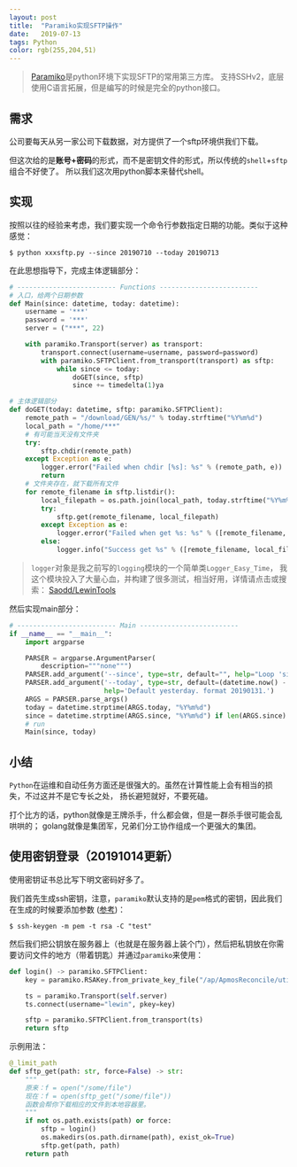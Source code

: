 ```yaml
---
layout: post
title:  "Paramiko实现SFTP操作"
date:   2019-07-13
tags: Python
color: rgb(255,204,51)
---
```


> [Paramiko](http://www.paramiko.org/)是python环境下实现SFTP的常用第三方库。
> 支持SSHv2，底层使用C语言拓展，但是编写的时候是完全的python接口。

## 需求

公司要每天从另一家公司下载数据，对方提供了一个sftp环境供我们下载。

但这次给的是**账号+密码**的形式，而不是密钥文件的形式，所以传统的`shell`+`sftp`组合不好使了。
所以我们这次用python脚本来替代shell。

## 实现

按照以往的经验来考虑，我们要实现一个命令行参数指定日期的功能。类似于这种感觉：

```shell
$ python xxxsftp.py --since 20190710 --today 20190713
```

在此思想指导下，完成主体逻辑部分：

```python
# ------------------------- Functions -------------------------
# 入口，给两个日期参数
def Main(since: datetime, today: datetime):
    username = '***'
    password = '***'
    server = ("***", 22)

    with paramiko.Transport(server) as transport:
        transport.connect(username=username, password=password)
        with paramiko.SFTPClient.from_transport(transport) as sftp:
            while since <= today:
                doGET(since, sftp)
                since += timedelta(1)ya

# 主体逻辑部分
def doGET(today: datetime, sftp: paramiko.SFTPClient):
    remote_path = "/download/GEN/%s/" % today.strftime("%Y%m%d")
    local_path = "/home/***"
    # 有可能当天没有文件夹
    try:
        sftp.chdir(remote_path)
    except Exception as e:
        logger.error("Failed when chdir [%s]: %s" % (remote_path, e))
        return
    # 文件夹存在，就下载所有文件
    for remote_filename in sftp.listdir():
        local_filepath = os.path.join(local_path, today.strftime("%Y%m%d") + "_" + remote_filename)
        try:
            sftp.get(remote_filename, local_filepath)
        except Exception as e:
            logger.error("Failed when get %s: %s" % ([remote_filename, local_filepath], e))
        else:
            logger.info("Success get %s" % ([remote_filename, local_filepath],))

```

> `logger`对象是我之前写的`logging`模块的一个简单类`Logger_Easy_Time`，
> 我这个模块投入了大量心血，并构建了很多测试，相当好用，详情请点击或搜索：
> [Saodd/LewinTools](https://github.com/Saodd/LewinTools/blob/master/lewintools/base/logging.py#L137)

然后实现main部分：

```python
# ------------------------- Main -------------------------
if __name__ == "__main__":
    import argparse

    PARSER = argparse.ArgumentParser(
        description="""none""")
    PARSER.add_argument('--since', type=str, default="", help="Loop 'since' to 'today'. format 20190131.")
    PARSER.add_argument('--today', type=str, default=(datetime.now() - timedelta(1)).strftime('%Y%m%d'),
                        help='Default yesterday. format 20190131.')
    ARGS = PARSER.parse_args()
    today = datetime.strptime(ARGS.today, "%Y%m%d")
    since = datetime.strptime(ARGS.since, "%Y%m%d") if len(ARGS.since) else today
    # run
    Main(since, today)
```

## 小结

`Python`在运维和自动任务方面还是很强大的。虽然在计算性能上会有相当的损失，不过这并不是它专长之处，
扬长避短就好，不要死磕。

打个比方的话，python就像是王牌杀手，什么都会做，但是一群杀手很可能会乱哄哄的；
golang就像是集团军，兄弟们分工协作组成一个更强大的集团。


## 使用密钥登录（20191014更新）

使用密钥证书总比写下明文密码好多了。

我们首先生成ssh密钥，注意，`paramiko`默认支持的是`pem`格式的密钥，因此我们在生成的时候要添加参数
([参考](https://gist.github.com/batok/2352501#gistcomment-2811353))：

```shell-session
$ ssh-keygen -m pem -t rsa -C "test"
```

然后我们把公钥放在服务器上（也就是在服务器上装个门），然后把私钥放在你需要访问文件的地方（带着钥匙）并通过`paramiko`来使用：

```python
def login() -> paramiko.SFTPClient:
    key = paramiko.RSAKey.from_private_key_file("/ap/ApmosReconcile/utils/pk")

    ts = paramiko.Transport(self.server)
    ts.connect(username="lewin", pkey=key)

    sftp = paramiko.SFTPClient.from_transport(ts)
    return sftp
```

示例用法：

```python
@_limit_path
def sftp_get(path: str, force=False) -> str:
    """
    原来：f = open("/some/file")
    现在：f = open(sftp_get("/some/file"))
    函数会帮你下载相应的文件到本地容器里。
    """
    if not os.path.exists(path) or force:
        sftp = login()
        os.makedirs(os.path.dirname(path), exist_ok=True)
        sftp.get(path, path)
    return path
```

